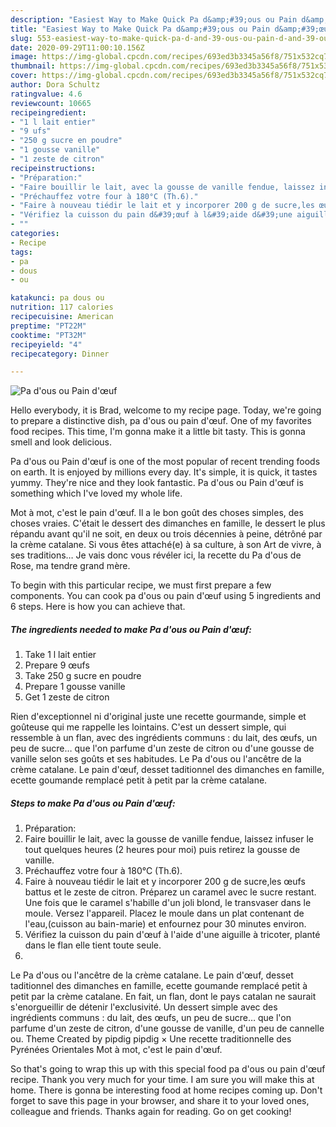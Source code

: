 ```yaml
---
description: "Easiest Way to Make Quick Pa d&amp;#39;ous ou Pain d&amp;#39;œuf"
title: "Easiest Way to Make Quick Pa d&amp;#39;ous ou Pain d&amp;#39;œuf"
slug: 553-easiest-way-to-make-quick-pa-d-and-39-ous-ou-pain-d-and-39-ouf
date: 2020-09-29T11:00:10.156Z
image: https://img-global.cpcdn.com/recipes/693ed3b3345a56f8/751x532cq70/pa-dous-ou-pain-doeuf-photo-principale-de-la-recette.jpg
thumbnail: https://img-global.cpcdn.com/recipes/693ed3b3345a56f8/751x532cq70/pa-dous-ou-pain-doeuf-photo-principale-de-la-recette.jpg
cover: https://img-global.cpcdn.com/recipes/693ed3b3345a56f8/751x532cq70/pa-dous-ou-pain-doeuf-photo-principale-de-la-recette.jpg
author: Dora Schultz
ratingvalue: 4.6
reviewcount: 10665
recipeingredient:
- "1 l lait entier"
- "9 ufs"
- "250 g sucre en poudre"
- "1 gousse vanille"
- "1 zeste de citron"
recipeinstructions:
- "Préparation:"
- "Faire bouillir le lait, avec la gousse de vanille fendue, laissez infuser le tout quelques heures (2 heures pour moi) puis retirez la gousse de vanille."
- "Préchauffez votre four à 180°C (Th.6)."
- "Faire à nouveau tiédir le lait et y incorporer 200 g de sucre,les œufs battus et le zeste de citron. Préparez un caramel avec le sucre restant. Une fois que le caramel s&#39;habille d&#39;un joli blond, le transvaser dans le moule. Versez l&#39;appareil. Placez le moule dans un plat contenant de l&#39;eau,(cuisson au bain-marie) et enfournez pour 30 minutes environ."
- "Vérifiez la cuisson du pain d&#39;œuf à l&#39;aide d&#39;une aiguille à tricoter, planté dans le flan elle tient toute seule."
- ""
categories:
- Recipe
tags:
- pa
- dous
- ou

katakunci: pa dous ou 
nutrition: 117 calories
recipecuisine: American
preptime: "PT22M"
cooktime: "PT32M"
recipeyield: "4"
recipecategory: Dinner

---
```



![Pa d&#39;ous ou Pain d&#39;œuf](https://img-global.cpcdn.com/recipes/693ed3b3345a56f8/751x532cq70/pa-dous-ou-pain-doeuf-photo-principale-de-la-recette.jpg)

Hello everybody, it is Brad, welcome to my recipe page. Today, we're going to prepare a distinctive dish, pa d&#39;ous ou pain d&#39;œuf. One of my favorites food recipes. This time, I'm gonna make it a little bit tasty. This is gonna smell and look delicious.

Pa d&#39;ous ou Pain d&#39;œuf is one of the most popular of recent trending foods on earth. It is enjoyed by millions every day. It's simple, it is quick, it tastes yummy. They're nice and they look fantastic. Pa d&#39;ous ou Pain d&#39;œuf is something which I've loved my whole life.

Mot à mot, c&#39;est le pain d&#39;œuf. Il a le bon goût des choses simples, des choses vraies. C&#39;était le dessert des dimanches en famille, le dessert le plus répandu avant qu&#39;il ne soit, en deux ou trois décennies à peine, détrôné par la crème catalane. Si vous êtes attaché(e) à sa culture, à son Art de vivre, à ses traditions… Je vais donc vous révéler ici, la recette du Pa d&#39;ous de Rose, ma tendre grand mère.


To begin with this particular recipe, we must first prepare a few components. You can cook pa d&#39;ous ou pain d&#39;œuf using 5 ingredients and 6 steps. Here is how you can achieve that.

<!--inarticleads1-->

##### The ingredients needed to make Pa d&#39;ous ou Pain d&#39;œuf:

1. Take 1 l lait entier
1. Prepare 9 œufs
1. Take 250 g sucre en poudre
1. Prepare 1 gousse vanille
1. Get 1 zeste de citron


Rien d&#39;exceptionnel ni d&#39;original juste une recette gourmande, simple et goûteuse qui me rappelle les lointains. C&#39;est un dessert simple, qui ressemble à un flan, avec des ingrédients communs : du lait, des œufs, un peu de sucre… que l&#39;on parfume d&#39;un zeste de citron ou d&#39;une gousse de vanille selon ses goûts et ses habitudes. Le Pa d&#39;ous ou l&#39;ancêtre de la crème catalane. Le pain d&#39;œuf, desset taditionnel des dimanches en famille, ecette goumande remplacé petit à petit par la crème catalane. 

<!--inarticleads2-->

##### Steps to make Pa d&#39;ous ou Pain d&#39;œuf:

1. Préparation:
1. Faire bouillir le lait, avec la gousse de vanille fendue, laissez infuser le tout quelques heures (2 heures pour moi) puis retirez la gousse de vanille.
1. Préchauffez votre four à 180°C (Th.6).
1. Faire à nouveau tiédir le lait et y incorporer 200 g de sucre,les œufs battus et le zeste de citron. Préparez un caramel avec le sucre restant. Une fois que le caramel s&#39;habille d&#39;un joli blond, le transvaser dans le moule. Versez l&#39;appareil. Placez le moule dans un plat contenant de l&#39;eau,(cuisson au bain-marie) et enfournez pour 30 minutes environ.
1. Vérifiez la cuisson du pain d&#39;œuf à l&#39;aide d&#39;une aiguille à tricoter, planté dans le flan elle tient toute seule.
1. 


Le Pa d&#39;ous ou l&#39;ancêtre de la crème catalane. Le pain d&#39;œuf, desset taditionnel des dimanches en famille, ecette goumande remplacé petit à petit par la crème catalane. En fait, un flan, dont le pays catalan ne saurait s&#39;enorgueillir de détenir l&#39;exclusivité. Un dessert simple avec des ingrédients communs : du lait, des œufs, un peu de sucre… que l&#39;on parfume d&#39;un zeste de citron, d&#39;une gousse de vanille, d&#39;un peu de cannelle ou. Theme Created by pipdig pipdig × Une recette traditionnelle des Pyrénées Orientales Mot à mot, c&#39;est le pain d&#39;œuf. 

So that's going to wrap this up with this special food pa d&#39;ous ou pain d&#39;œuf recipe. Thank you very much for your time. I am sure you will make this at home. There is gonna be interesting food at home recipes coming up. Don't forget to save this page in your browser, and share it to your loved ones, colleague and friends. Thanks again for reading. Go on get cooking!
